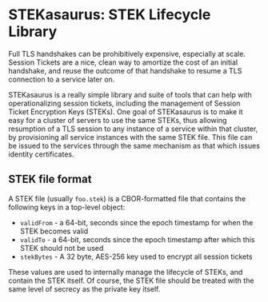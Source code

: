 # STEKasaurus: STEK Lifecycle Library

Full TLS handshakes can be prohibitively expensive, especially at scale. Session Tickets are a
nice, clean way to amortize the cost of an initial handshake, and reuse the outcome of that handshake
to resume a TLS connection to a service later on.

STEKasaurus is a really simple library and suite of tools that can help with operationalizing
session tickets, including the management of Session Ticket Encryption Keys (STEKs). One goal of
STEKasaurus is to make it easy for a cluster of servers to use the same STEKs, thus allowing
resumption of a TLS session to any instance of a service within that cluster, by provisioning all
service instances with the same STEK file. This file can be issued to the services through the same
mechanism as that which issues identity certificates.

## STEK file format

A STEK file (usually `foo.stek`) is a CBOR-formatted file that contains the following keys in a
top-level object:
 * `validFrom` - a 64-bit, seconds since the epoch timestamp for when the STEK becomes valid
 * `validTo` - a 64-bit, seconds since the epoch timestamp after which this STEK should not be used
 * `stekBytes` - A 32 byte, AES-256 key used to encrypt all session tickets

These values are used to internally manage the lifecycle of STEKs, and contain the STEK itself.
Of course, the STEK file should be treated with the same level of secrecy as the private key itself.
